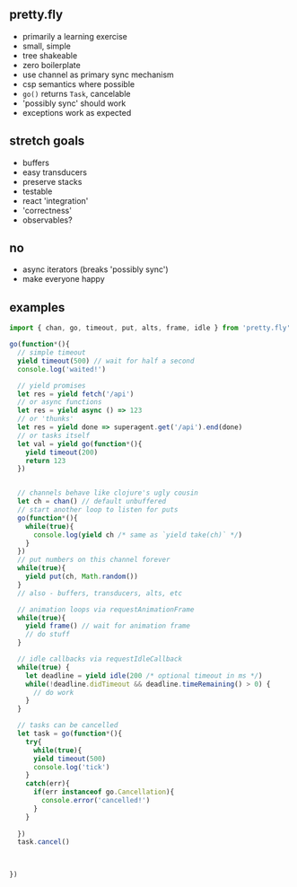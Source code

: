 pretty.fly
---

- primarily a learning exercise 
- small, simple 
- tree shakeable
- zero boilerplate 
- use channel as primary sync mechanism
- csp semantics where possible
- `go()` returns `Task`, cancelable 
- 'possibly sync' should work
- exceptions work as expected 

stretch goals
---

- buffers
- easy transducers 
- preserve stacks 
- testable 
- react 'integration'
- 'correctness'
- observables?

no
---

- async iterators (breaks 'possibly sync')
- make everyone happy

examples 
---
```jsx
import { chan, go, timeout, put, alts, frame, idle } from 'pretty.fly'
```


```jsx
go(function*(){
  // simple timeout 
  yield timeout(500) // wait for half a second 
  console.log('waited!')

  // yield promises 
  let res = yield fetch('/api')
  // or async functions
  let res = yield async () => 123
  // or 'thunks'
  let res = yield done => superagent.get('/api').end(done)
  // or tasks itself 
  let val = yield go(function*(){
    yield timeout(200)
    return 123
  })


  // channels behave like clojure's ugly cousin
  let ch = chan() // default unbuffered 
  // start another loop to listen for puts
  go(function*(){
    while(true){
      console.log(yield ch /* same as `yield take(ch)` */)  
    }    
  })
  // put numbers on this channel forever
  while(true){
    yield put(ch, Math.random())
  }  
  // also - buffers, transducers, alts, etc 

  // animation loops via requestAnimationFrame
  while(true){
    yield frame() // wait for animation frame
    // do stuff
  }

  // idle callbacks via requestIdleCallback
  while(true) {
    let deadline = yield idle(200 /* optional timeout in ms */)
    while(!deadline.didTimeout && deadline.timeRemaining() > 0) {
      // do work
    }
  }

  // tasks can be cancelled 
  let task = go(function*(){
    try{
      while(true){
      yield timeout(500)
      console.log('tick')      
    }
    catch(err){
      if(err instanceof go.Cancellation){
        console.error('cancelled!')
      }
    }
    
  })
  task.cancel()

  

})
```

